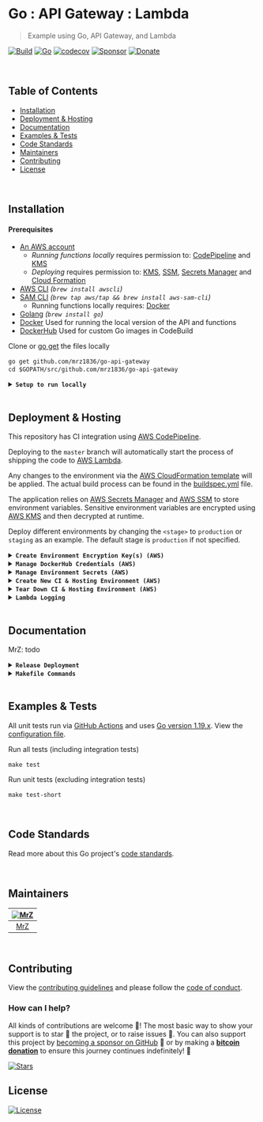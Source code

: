 # Go : API Gateway : Lambda
> Example using Go, API Gateway, and Lambda

[![Build](https://github.com/mrz1836/go-api-gateway/workflows/run-go-tests/badge.svg?branch=master&v=2)](https://github.com/mrz1836/go-api-gateway/actions/)
[![Go](https://img.shields.io/badge/Go-1.19.xx-blue.svg)](https://golang.org/)
[![codecov](https://codecov.io/gh/mrz1836/go-api-gateway/branch/master/graph/badge.svg?token=F4HbKzMbNa&v=2)](https://codecov.io/gh/mrz1836/go-api-gateway)
[![Sponsor](https://img.shields.io/badge/sponsor-mrz1836-181717.svg?logo=github&style=flat&v=2)](https://github.com/sponsors/mrz1836)
[![Donate](https://img.shields.io/badge/donate-bitcoin-ff9900.svg?logo=bitcoin&style=flat&v=2)](https://mrz1818.com/?tab=tips&utm_source=github&utm_medium=sponsor-link&utm_campaign=go-api-gateway&utm_term=go-api-gateway&utm_content=go-api-gateway)

<br/>

## Table of Contents
- [Installation](#installation)
- [Deployment & Hosting](#deployment--hosting)
- [Documentation](#documentation)
- [Examples & Tests](#examples--tests)
- [Code Standards](#code-standards)
- [Maintainers](#maintainers)
- [Contributing](#contributing)
- [License](#license)

<br/>

## Installation

#### Prerequisites
- [An AWS account](https://aws.amazon.com/) 
    - _Running functions locally_ requires permission to: [CodePipeline](https://aws.amazon.com/kms/) and [KMS](https://aws.amazon.com/kms/)
    - _Deploying_ requires permission to: [KMS](https://aws.amazon.com/kms/), [SSM](https://aws.amazon.com/systems-manager/features/), [Secrets Manager](https://aws.amazon.com/secrets-manager/) and [Cloud Formation](https://aws.amazon.com/cloudformation/)
- [AWS CLI](https://docs.aws.amazon.com/cli/latest/userguide/installing.html) _(`brew install awscli`)_
- [SAM CLI](https://docs.aws.amazon.com/serverless-application-model/latest/developerguide/serverless-sam-cli-install-mac.html) _(`brew tap aws/tap && brew install aws-sam-cli`)_
    - Running functions locally requires: [Docker](https://docs.docker.com/install)
- [Golang](https://golang.org/doc/install) _(`brew install go`)_
- [Docker](https://docker.com/) Used for running the local version of the API and functions
- [DockerHub](https://hub.docker.com/) Used for custom Go images in CodeBuild

Clone or [go get](https://golang.org/doc/articles/go_command.html) the files locally
```shell script
go get github.com/mrz1836/go-api-gateway
cd $GOPATH/src/github.com/mrz1836/go-api-gateway
```

<details>
<summary><strong><code>Setup to run locally</code></strong></summary>
<br/>

**1)** Modify the [env vars](local-env.json)

**2)** Build and run! (runs on 127.0.0.1:3000)
```shell script
make build;
make start;
``` 
</details>

<br/>

## Deployment & Hosting
This repository has CI integration using [AWS CodePipeline](https://aws.amazon.com/codepipeline/).

Deploying to the `master` branch will automatically start the process of shipping the code to [AWS Lambda](https://aws.amazon.com/lambda/).

Any changes to the environment via the [AWS CloudFormation template](application.yaml) will be applied.
The actual build process can be found in the [buildspec.yml](buildspec.yml) file.

The application relies on [AWS Secrets Manager](https://aws.amazon.com/secrets-manager/)
and [AWS SSM](https://aws.amazon.com/systems-manager/features/) to store environment variables.
Sensitive environment variables are encrypted using [AWS KMS](https://aws.amazon.com/kms/) and then decrypted at runtime.

Deploy different environments by changing the `<stage>` to `production` or `staging` as an example.
The default stage is `production` if not specified.

<details>
<summary><strong><code>Create Environment Encryption Key(s) (AWS)</code></strong></summary>
<br/>

Create a `KMS Key` per `<stage>` for your application(s) to encrypt environment variables
```shell script
make create-env-key stage="<stage>";
```

This will also store the `kms_key_id` in  [SSM](https://aws.amazon.com/systems-manager/features/) located at: `/<application>/<stage>/kms_key_id` 

</details>

<details>
<summary><strong><code>Manage DockerHub Credentials (AWS)</code></strong></summary>
<br/>

- `username` is your DockerHub username
- `password` is either your DockerHub password or auth_token (use auth_token if your account has 2FA)
- `kms_key_id` is from the previous step _(Create Environment Encryption Keys)_

Add or update your application DockerHub credentials
```shell script
make save-dockerhub-credentials \
      username="YOUR_DOCKERHUB_USERNAME" \
      password="YOUR_DOCKERHUB_PASSWORD" \
      kms_key_id="YOUR_KMS_KEY_ID" \
      stage="<stage>";
```

Next run:
```shell
make save-dockerhub-arn \
      arn="YOUR_SECRETS_ARN" \
      stage="<stage>";
```
</details>

<details>
<summary><strong><code>Manage Environment Secrets (AWS)</code></strong></summary>
<br/>

- `github_token` is a GitHub Personal Token for webhooks
- `kms_key_id` is from the previous step (Create Environment Encryption Keys)

Add or update your GitHub personal access token
```shell script
make save-secrets \
      github_token="YOUR_GITHUB_TOKEN" \
      example_secret="YOUR_EXAMPLE_SECRET_VALUE" \
      kms_key_id="YOUR_KMS_KEY_ID" \
      stage="<stage>";
```
</details>

<details>
<summary><strong><code>Create New CI & Hosting Environment (AWS)</code></strong></summary>
<br/>

<img src=".github/IMAGES/infrastructure-diagram.png" alt="infrastructure diagram" height="400" />

This will create a new [AWS CloudFormation](https://aws.amazon.com/cloudformation/) stack with:
- (1) [API Gateway](https://aws.amazon.com/api-gateway/) RESTful API interface
- (1) [Lambda](https://aws.amazon.com/lambda/) Function (Golang Runtime)
- (1) [CloudWatch LogGroup](https://aws.amazon.com/cloudwatch/) for the Lambda function output
- (1) [CodePipeline](https://aws.amazon.com/codepipeline/) with multiple stages to deploy the application from GitHub
- (1) [CodePipeline Webhook](https://aws.amazon.com/codepipeline/) to receive GitHub notifications from a specific `branch:name`
- (1) [CodeBuild Project](https://docs.aws.amazon.com/codebuild/latest/userguide/create-project.html) to test, build and deploy the app
- (2) [Service Roles](https://docs.aws.amazon.com/IAM/latest/UserGuide/id_roles_create_for-service.html) for working with CodeBuild and CodePipeline

**NOTE:** Requires an existing S3 bucket for artifacts and sam-cli deployments (located in the [Makefile](Makefile))

One command will build, test, package and deploy the application to AWS using the default `production` stage and using default tags. 
After initial deployment, updating the function is as simple as committing to GitHub.
```shell script
make deploy;
```

_(Example)_ Customized deployment for another stage
```shell script
make deploy stage="development" branch="development";
``` 

_(Example)_ Customized deployment for a feature branch
```shell script
make deploy stage="development" branch="some-feature" feature="some-feature";
```

_(Example)_ Customized S3 bucket location
```shell script
make deploy bucket="some-S3-bucket-location";
```

_(Example)_ Customized tags for the deployment
```shell script
make deploy tags="MyTag=some-value AnotherTag=some-value";
```  
</details>

<details>
<summary><strong><code>Tear Down CI & Hosting Environment (AWS)</code></strong></summary>
<br/>

Remove the stack (using default stage: `production`)
```shell script
make teardown;
```   

_(Example)_ Teardown another stack via stage
```shell script
make teardown stage="development";
``` 

_(Example)_ Teardown a feature/branch stack
```shell script
make teardown stage="development" feature="some-feature";
``` 
</details>

<details>
<summary><strong><code>Lambda Logging</code></strong></summary>
<br/>

View all the logs in [AWS CloudWatch](https://console.aws.amazon.com/cloudwatch/home?region=us-east-1#logsV2:log-groups) via Log Groups
```text
/aws/lambda/<app_name>-<stage_name>
```
</details>

<br/>

## Documentation

MrZ: todo

<details>
<summary><strong><code>Release Deployment</code></strong></summary>
<br/>

[goreleaser](https://github.com/goreleaser/goreleaser) for easy binary or library deployment to GitHub and can be installed via: `brew install goreleaser`.

The [.goreleaser.yml](.goreleaser.yml) file is used to configure [goreleaser](https://github.com/goreleaser/goreleaser).

Use `make release-snap` to create a snapshot version of the release, and finally `make release` to ship to production.
</details>

<details>
<summary><strong><code>Makefile Commands</code></strong></summary>
<br/>

View all `makefile` commands
```shell script
make help
```

List of all current commands:
```text
aws-param-certificate           Returns the ssm location for the domain ssl certificate id
aws-param-dockerhub             Returns the ssm location for the DockerHub ARN
aws-param-zone                  Returns the ssm location for the host zone id
build                           Build the lambda function as a compiled application
clean                           Remove previous builds, test cache, and packaged releases
clean-mods                      Remove all the Go mod cache
coverage                        Shows the test coverage
create-env-key                  Creates a new key in KMS for a new stage
create-secret                   Creates an secret into AWS SecretsManager
decrypt                         Decrypts data using a KMY Key ID (awscli v2)
decrypt-deprecated              Decrypts data using a KMY Key ID (awscli v1)
deploy                          Build, prepare and deploy
diff                            Show the git diff
encrypt                         Encrypts data using a KMY Key ID (awscli v2)
env-key-location                Returns the environment encryption key location
generate                        Runs the go generate command in the base of the repo
godocs                          Sync the latest tag with GoDocs
help                            Show this help message
install                         Install the application
install-go                      Install the application (Using Native Go)
install-releaser                Install the GoReleaser application
invalidate-cache                Invalidates a cloudfront cache based on path
lambda                          Build a compiled version to deploy to Lambda
lint                            Run the golangci-lint application (install if not found)
package                         Process the CF template and prepare for deployment
release                         Full production release (creates release in Github)
release-snap                    Test the full release (build binaries)
release-test                    Full production test release (everything except deploy)
replace-version                 Replaces the version in HTML/JS (pre-deploy)
run                             Fires the lambda function (run event=hello_world)
save-dockerhub-arn              Updates the ARN for the DockerHub secret
save-dockerhub-credentials      Helper for saving DockerHub credentials to Secrets Manager
save-domain-info                Saves the zone id and the ssl id for use by CloudFormation
save-param                      Saves a plain-text string parameter in SSM
save-param-encrypted            Saves an encrypted string value as a parameter in SSM
tag                             Generate a new tag and push (tag version=0.0.0)
tag-remove                      Remove a tag if found (tag-remove version=0.0.0)
tag-update                      Update an existing tag to current commit (tag-update version=0.0.0)
teardown                        Deletes the entire stack
test                            Runs lint and ALL tests
test-ci                         Runs all tests via CI (exports coverage)
test-ci-no-race                 Runs all tests via CI (no race) (exports coverage)
test-ci-short                   Runs unit tests via CI (exports coverage)
test-no-lint                    Runs just tests
test-short                      Runs vet, lint and tests (excludes integration tests)
test-unit                       Runs tests and outputs coverage
uninstall                       Uninstall the application (and remove files)
update-linter                   Update the golangci-lint package (macOS only)
update-secret                   Updates an existing secret in AWS SecretsManager
upload-files                    Upload/puts files into S3 bucket
vet                             Run the Go vet application
```
</details>

<br/>

## Examples & Tests
All unit tests run via [GitHub Actions](https://github.com/mrz1836/go-api-gateway/actions) and
uses [Go version 1.19.x](https://golang.org/doc/go1.16). View the [configuration file](.github/workflows/run-tests.yml).

Run all tests (including integration tests)
```shell script
make test
```

Run unit tests (excluding integration tests)
```shell script
make test-short
```

<br/>

## Code Standards
Read more about this Go project's [code standards](.github/CODE_STANDARDS.md).

<br/>

## Maintainers

| [<img src="https://github.com/mrz1836.png" height="50" alt="MrZ" />](https://github.com/mrz1836) |
|:------------------------------------------------------------------------------------------------:|
|                                [MrZ](https://github.com/mrz1836)                                 |

<br/>

## Contributing
View the [contributing guidelines](.github/CONTRIBUTING.md) and please follow the [code of conduct](.github/CODE_OF_CONDUCT.md).

### How can I help?
All kinds of contributions are welcome :raised_hands:!
The most basic way to show your support is to star :star2: the project, or to raise issues :speech_balloon:.
You can also support this project by [becoming a sponsor on GitHub](https://github.com/sponsors/mrz1836) :clap:
or by making a [**bitcoin donation**](https://mrz1818.com/?tab=tips&utm_source=github&utm_medium=sponsor-link&utm_campaign=go-api-gateway&utm_term=go-api-gateway&utm_content=go-api-gateway) to ensure this journey continues indefinitely! :rocket:

[![Stars](https://img.shields.io/github/stars/mrz1836/go-api-gateway?label=Please%20like%20us&style=social&v=2)](https://github.com/mrz1836/go-api-gateway/stargazers)

## License

[![License](https://img.shields.io/github/license/mrz1836/go-api-gateway.svg?style=flat&v=4)](LICENSE)
